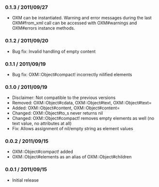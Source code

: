 ### 0.1.3 / 2011/09/27
* OXM can be instantiated. Warning and error messages during the last OXM#from_xml call can be accessed with OXM#warnings and OXM#errors instance methods.

### 0.1.2 / 2011/09/20
* Bug fix: Invalid handling of empty content

### 0.1.1 / 2011/09/19
* Bug fix: OXM::Object#compact! incorrectly nilified elements
### 0.1.0 / 2011/09/19
* Disclaimer: Not compatible to the previous versions
 * Removed: OXM::Object#cdata, OXM::Object#text, OXM::Object#text=
 * Added: OXM::Object#content, OXM::Object#content=
 * Changed: OXM::Object#to_s never returns nil
 * Changed: OXM::Object#compact! removes empty elements as well (no text value, no attributes at all)
 * Fix: Allows assignment of nil/empty string as element values

### 0.0.2 / 2011/09/15
* OXM::Object#compact! added
* OXM::Object#elements as an alias of OXM::Object#children

### 0.0.1 / 2011/09/15
* Initial release

